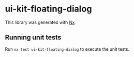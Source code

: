 # ui-kit-floating-dialog

This library was generated with [Nx](https://nx.dev).

## Running unit tests

Run `nx test ui-kit-floating-dialog` to execute the unit tests.
